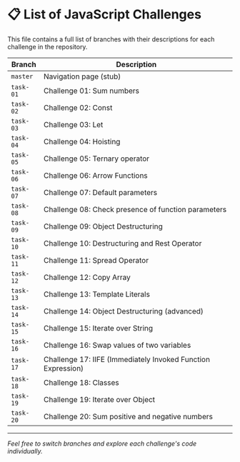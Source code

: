 # 📋 List of JavaScript Challenges

This file contains a full list of branches with their descriptions for each challenge in the repository.

| Branch    | Description                                                  |
| --------- | ------------------------------------------------------------ |
| `master`  | Navigation page (stub)                                       |
| `task-01` | Challenge 01: Sum numbers                                    |
| `task-02` | Challenge 02: Const                                          |
| `task-03` | Challenge 03: Let                                            |
| `task-04` | Challenge 04: Hoisting                                       |
| `task-05` | Challenge 05: Ternary operator                               |
| `task-06` | Challenge 06: Arrow Functions                                |
| `task-07` | Challenge 07: Default parameters                             |
| `task-08` | Challenge 08: Check presence of function parameters          |
| `task-09` | Challenge 09: Object Destructuring                           |
| `task-10` | Challenge 10: Destructuring and Rest Operator                |
| `task-11` | Challenge 11: Spread Operator                                |
| `task-12` | Challenge 12: Copy Array                                     |
| `task-13` | Challenge 13: Template Literals                              |
| `task-14` | Challenge 14: Object Destructuring (advanced)                |
| `task-15` | Challenge 15: Iterate over String                            |
| `task-16` | Challenge 16: Swap values of two variables                   |
| `task-17` | Challenge 17: IIFE (Immediately Invoked Function Expression) |
| `task-18` | Challenge 18: Classes                                        |
| `task-19` | Challenge 19: Iterate over Object                            |
| `task-20` | Challenge 20: Sum positive and negative numbers              |

---

_Feel free to switch branches and explore each challenge's code individually._
